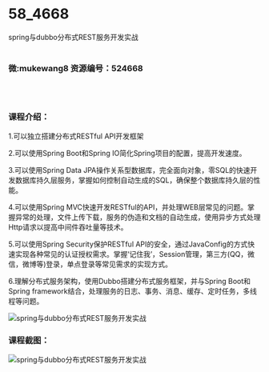 # 58_4668
spring与dubbo分布式REST服务开发实战
<br/></br>
<h3>微:mukewang8 资源编号：524668</h3>
<br/></br>
<h3>课程介绍：</h3>
<p>1.可以独立搭建分布式RESTful API开发框架</p>
<p>2.可以使用<a title="查看与 Spring 相关的文章" target="_blank">Spring</a> Boot和Spring IO简化Spring项目的配置，提高开发速度。</p>
<p>3.可以使用Spring Data JPA操作关系型数据库，完全面向对象，零SQL的快速开发数据库持久层服务，掌握如何控制自动生成的SQL，确保整个数据库持久层的性能。</p>
<p>4.可以使用Spring MVC快速开发RESTful的API，并处理WEB层常见的问题。掌握异常的处理，文件上传下载，服务的伪造和文档的自动生成，使用异步方式处理Http请求以提高中间件吞吐量等技术。</p>
<p>5.可以使用Spring Security保护RESTful API的安全，通过JavaConfig的方式快速实现各种常见的认证授权需求。掌握‘记住我’，Session管理，第三方(QQ，微信，微博等)登录，单点登录等常见需求的实现方式。</p>
<p>6.理解分布式服务架构，使用<a title="查看与 Dubbo 相关的文章" target="_blank">Dubbo</a>搭建分布式服务框架，并与Spring Boot和Spring framework结合，处理服务的日志、事务、消息、缓存、定时任务，多线程等问题。</p>
<p><img src="https://www.ko996.com/wp-content/uploads/img/2019/02/3-15-300x146.jpg" alt="spring与dubbo分布式REST服务开发实战"></p>
<h3>课程截图：</h3>
<p><img src="https://www.ko996.com/wp-content/uploads/img/2019/02/1-18.png" alt="spring与dubbo分布式REST服务开发实战"></p>
